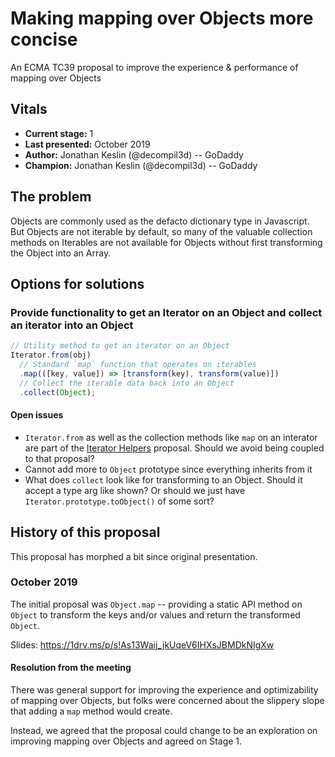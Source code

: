 # Making mapping over Objects more concise

An ECMA TC39 proposal to improve the experience & performance of mapping over Objects

## Vitals

- **Current stage:** 1
- **Last presented:** October 2019
- **Author:** Jonathan Keslin (@decompil3d) -- GoDaddy
- **Champion:** Jonathan Keslin (@decompil3d) -- GoDaddy

## The problem

Objects are commonly used as the defacto dictionary type in Javascript. But Objects are not iterable by default, so
many of the valuable collection methods on Iterables are not available for Objects without first transforming the
Object into an Array.

## Options for solutions

### Provide functionality to get an Iterator on an Object and collect an iterator into an Object

```js
// Utility method to get an iterator on an Object
Iterator.from(obj)
  // Standard `map` function that operates on iterables
  .map(([key, value]) => [transform(key), transform(value)])
  // Collect the iterable data back into an Object
  .collect(Object);
```

#### Open issues

- `Iterator.from` as well as the collection methods like `map` on an interator are part of the [Iterator Helpers]
  proposal. Should we avoid being coupled to that proposal?
- Cannot add more to `Object` prototype since everything inherits from it
- What does `collect` look like for transforming to an Object. Should it accept a type arg like shown? Or should we
  just have `Iterator.prototype.toObject()` of some sort?

## History of this proposal

This proposal has morphed a bit since original presentation.

### October 2019

The initial proposal was `Object.map` -- providing a static API method on `Object` to transform the keys and/or values
and return the transformed `Object`.

Slides: <https://1drv.ms/p/s!As13Waij_jkUqeV6IHXsJBMDkNIgXw>

#### Resolution from the meeting

There was general support for improving the experience and optimizability of mapping over Objects, but folks were
concerned about the slippery slope that adding a `map` method would create.

Instead, we agreed that the proposal could change to be an exploration on improving mapping over Objects and agreed on
Stage 1.

[Iterator Helpers]: https://github.com/tc39/proposal-iterator-helpers
